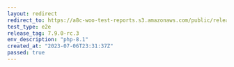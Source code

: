 ```yaml
---
layout: redirect
redirect_to: https://a8c-woo-test-reports.s3.amazonaws.com/public/release/7.9.0-rc.3/php-8.1/e2e/index.html
test_type: e2e
release_tag: 7.9.0-rc.3
env_description: "php-8.1"
created_at: "2023-07-06T23:31:37Z"
passed: true
---
```

